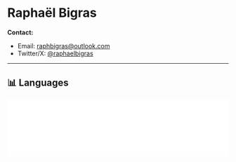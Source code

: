 # Raphaël Bigras  

**Contact:**  
- Email: raphbigras@outlook.com  
- Twitter/X: [@raphaelbigras](https://x.com/raphaelbigras)  

---
## 📊 Languages
![Languages](https://raw.githubusercontent.com/raphaelbigras/raphaelbigras/main/metrics.svg)

